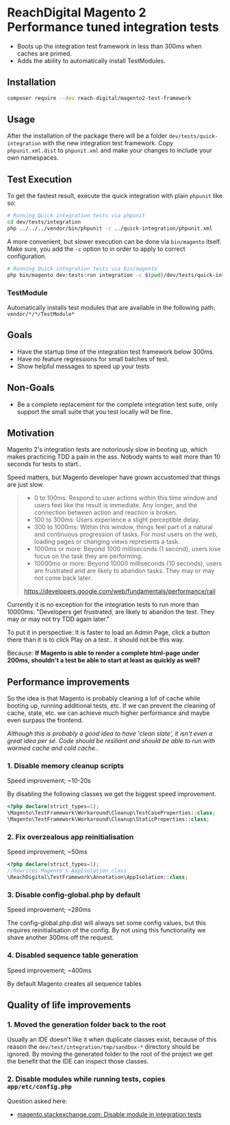 # ReachDigital Magento 2 Performance tuned integration tests

- Boots up the integration test framework in less than 300ms when caches are primed.
- Adds the ability to automatically install TestModules.

## Installation

``` bash
composer require --dev reach-digital/magento2-test-framework
```

## Usage

After the installation of the package there will be a folder `dev/tests/quick-integration` with the new integration test
framework. Copy `phpunit.xml.dist` to `phpunit.xml` and make your changes to include your own namespaces.

## Test Execution

To get the fastest result, execute the quick integration with plain `phpunit` like so:

``` bash
# Running Quick integration tests via phpunit
cd dev/tests/integration
php ../../../vendor/bin/phpunit -c ../quick-integration/phpunit.xml
```

A more convenient, but slower execution can be done via `bin/magento` itself. Make sure, you add the `-c` option to in
order to apply to correct configuration.

``` bash
# Running Quick integration tests via bin/magento
php bin/magento dev:tests:run integration -c $(pwd)/dev/tests/quick-integration/phpunit.xml
```

### TestModule

Automatically installs test modules that are available in the following path: `vendor/*/*/TestModule*`

## Goals

- Have the startup time of the integration test framework below 300ms.
- Have no feature regressions for small batches of test.
- Show helpful messages to speed up your tests

## Non-Goals

- Be a complete replacement for the complete integration test suite, only support the small suite that you test locally
  will be fine.

## Motivation

Magento 2's integration tests are notoriously slow in booting up, which makes practicing TDD a pain in the ass. Nobody
wants to wait more than 10 seconds for tests to start..

Speed matters, but Magento developer have grown accustomed that things are just slow.

> - 0 to 100ms:	Respond to user actions within this time window and users feel like the result is immediate. Any longer,
>   and the connection between action and reaction is broken.
> - 100 to 300ms: Users experience a slight perceptible delay.
> - 300 to 1000ms: Within this window, things feel part of a natural and continuous progression of tasks. For most users
>   on the web, loading pages or changing views represents a task.
> - 1000ms or more: Beyond 1000 milliseconds (1 second), users lose focus on the task they are performing.
> - 10000ms or more: Beyond 10000 milliseconds (10 seconds), users are frustrated and are likely to abandon tasks. They
>   may or may not come back later.
>
> https://developers.google.com/web/fundamentals/performance/rail

Currently it is no exception for the integration tests to run more than 10000ms: "Developers get frustrated, are likely
to abandon the test. They may or may not try TDD again later."

To put it in perspective: It is faster to load an Admin Page, click a button there than it is to click Play on a test..
it should not be this way.

Because: **If Magento is able to render a complete html-page under 200ms, shouldn't a test be able to start at least as
quickly as well?**

## Performance improvements

So the idea is that Magento is probably cleaning a lof of cache while booting up, running additional tests, etc. If we
can prevent the cleaning of cache, state, etc. we can achieve much higher performance and maybe even surpass the
frontend.

_Although this is probably a good idea to have 'clean slate', it isn't even a great idea per sé. Code should be
resiliant and should be able to run with warmed cache and cold cache.._

### 1. Disable memory cleanup scripts

Speed improvement; ~10-20s

By disabling the following classes we get the biggest speed improvement.

``` php
<?php declare(strict_types=1);
\Magento\TestFramework\Workaround\Cleanup\TestCaseProperties::class;
\Magento\TestFramework\Workaround\Cleanup\StaticProperties::class;
```

### 2. Fix overzealous app reinitialisation

Speed improvement; ~50ms

``` php
<?php declare(strict_types=1);
//Rewrites Magento's AppIsolation class
\ReachDigital\TestFramework\Annotation\AppIsolation::class;
```

### 3. Disable config-global.php by default

Speed improvement; ~280ms

The config-global.php.dist will always set some config values, but this requires reinitialisation of the config. By not
using this functionality we shave another 300ms off the request.

### 4. Disabled sequence table generation

Speed improvement; ~400ms

By default Magento creates all sequence tables

## Quality of life improvements

### 1. Moved the generation folder back to the root

Usually an IDE doesn't like it when duplicate classes exist, because of this reason the
`dev/test/integration/tmp/sandbox-*` directory should be ignored. By moving the generated folder to the root of the
project we get the benefit that the IDE can inspect those classes.

### 2. Disable modules while running tests, copies `app/etc/config.php`

Question asked here:

- [magento.stackexchange.com: Disable module in integration tests](https://magento.stackexchange.com/questions/221736/disable-module-in-integration-tests-how-is-the-sandbox-config-php-written)

